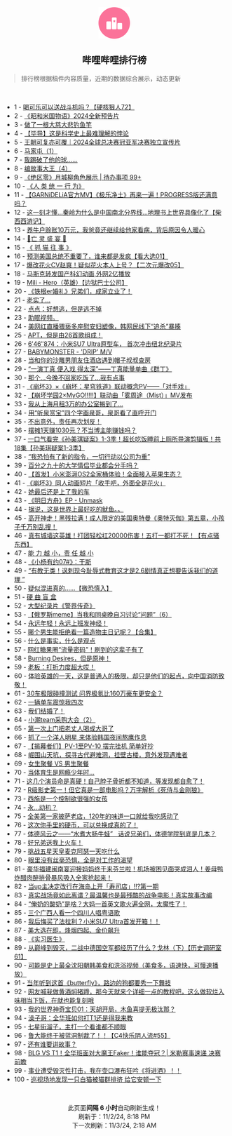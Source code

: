 <div align="center">
    <img src="./assets/icon_rank.png" alt="logo" />
    <h2>哔哩哔哩排行榜</h>
</div>

> 排行榜根据稿件内容质量，近期的数据综合展示，动态更新

<br />

<ul><li><span>1 - <a href=https://www.bilibili.com/BV1mzStY9E3q>喝可乐可以送战斗机吗？【硬核狠人72】</a></span></li><li><span>2 - <a href=https://www.bilibili.com/BV1enSqYZEZ9>《昭和米国物语》2024全新预告片</a></span></li><li><span>3 - <a href=https://www.bilibili.com/BV1zpS3YhE4a>做了一根大慈大悲钓鱼竿</a></span></li><li><span>4 - <a href=https://www.bilibili.com/BV1SDSiYEEL8>【毕导】这是科学史上最难理解的悖论</a></span></li><li><span>5 - <a href=https://www.bilibili.com/BV1cxSiYiESz>王朝可复亦可覆｜2024全球总决赛冠亚军决赛独立宣传片</a></span></li><li><span>6 - <a href=https://www.bilibili.com/BV1VAS4Y8EZL>马家屯（1）</a></span></li><li><span>7 - <a href=https://www.bilibili.com/BV1QMS7YNEUW>我踢破了他的球……</a></span></li><li><span>8 - <a href=https://www.bilibili.com/BV1EMSdYSEuN>编故事大王（4）</a></span></li><li><span>9 - <a href=https://www.bilibili.com/BV1zTSWYFEJF>《绝区零》月城柳角色展示&nbsp;|&nbsp;待办事项&nbsp;99+</a></span></li><li><span>10 - <a href=https://www.bilibili.com/BV1HYSJYdEtG>《人&nbsp;类&nbsp;统&nbsp;一&nbsp;行&nbsp;为》</a></span></li><li><span>11 - <a href=https://www.bilibili.com/BV1knSVY6EBQ>【GARNiDELiA官方MV】《极乐净土》再来一遍！PROGRESS版还满意吗？</a></span></li><li><span>12 - <a href=https://www.bilibili.com/BV1BgSqYvEDU>这一刻才懂...秦岭为什么是中国南北分界线...地理书上世界具像化了【柴西西游记】</a></span></li><li><span>13 - <a href=https://www.bilibili.com/BV1TvSqYEETK>养牛户赊账10万元，我爸竟还继续给他家看病，背后原因令人暖心</a></span></li><li><span>14 - <a href=https://www.bilibili.com/BV1WbS7YDEc1>👻亡&nbsp;灵&nbsp;盛&nbsp;宴&nbsp;👻</a></span></li><li><span>15 - <a href=https://www.bilibili.com/BV15tSXYuEvG>《&nbsp;抓&nbsp;猫&nbsp;往&nbsp;事&nbsp;》</a></span></li><li><span>16 - <a href=https://www.bilibili.com/BV1LUSJY1Ecw>预测美国总统不重要了，谁来都是发疯【看大选01】</a></span></li><li><span>17 - <a href=https://www.bilibili.com/BV1yLSeYeERN>爆改花火CV赵爽！疑似花火本人上号？【二次元爆改05】</a></span></li><li><span>18 - <a href=https://www.bilibili.com/BV17eSiYcEro>马斯克转发国产科幻动画,外网2亿播放</a></span></li><li><span>19 - <a href=https://www.bilibili.com/BV1osSEYGEMd>Mili&nbsp;-&nbsp;Hero（英雄）【边狱巴士公司】</a></span></li><li><span>20 - <a href=https://www.bilibili.com/BV1NU1jY5ErV>《铁根er婚礼》兄弟们，成家立业了！</a></span></li><li><span>21 - <a href=https://www.bilibili.com/BV1eeSeYHESM>老实了…</a></span></li><li><span>22 - <a href=https://www.bilibili.com/BV1FK1hYgE8g>点点：好想逃，但是逃不掉</a></span></li><li><span>23 - <a href=https://www.bilibili.com/BV1JJSnYsEE2>助眠视频。</a></span></li><li><span>24 - <a href=https://www.bilibili.com/BV1KDS3YGEjt>美网红直播猥亵多座慰安妇塑像，韩网民线下“追杀”暴揍</a></span></li><li><span>25 - <a href=https://www.bilibili.com/BV14ZS4YXEjc>APT，但是由26首歌组成！</a></span></li><li><span>26 - <a href=https://www.bilibili.com/BV1pYS9Y9Ejv>6′46″874：小米SU7&nbsp;Ultra原型车，&nbsp;首次冲击纽北纪录片</a></span></li><li><span>27 - <a href=https://www.bilibili.com/BV1nzS9YSEMV>BABYMONSTER&nbsp;-&nbsp;&#39;DRIP&#39;&nbsp;M/V</a></span></li><li><span>28 - <a href=https://www.bilibili.com/BV1F5S8YSEXS>当和你的沙雕男朋友住酒店遇到帽子叔叔查房</a></span></li><li><span>29 - <a href=https://www.bilibili.com/BV1Y7SWYpERP>“一演丁真&nbsp;便入戏&nbsp;得太深”——丁真能量单曲《群丁》</a></span></li><li><span>30 - <a href=https://www.bilibili.com/BV1F3SjY5E49>那个…今晚不回家吃饭了…我有点事</a></span></li><li><span>31 - <a href=https://www.bilibili.com/BV14pynY9EUj>《崩坏3》×《崩坏：星穹铁道》联动概念PV——「对手戏」</a></span></li><li><span>32 - <a href=https://www.bilibili.com/BV1gES9YNEFP>【崩坏学园2×MyGO!!!!!】联动曲「雾周途（Mist）」MV发布</a></span></li><li><span>33 - <a href=https://www.bilibili.com/BV1oVSvYREhX>我从上海月租3万的办公室搬到了…</a></span></li><li><span>34 - <a href=https://www.bilibili.com/BV1dTShY3EJE>用“听泉赏宝”四个字画泉哥，泉哥看了直呼开门</a></span></li><li><span>35 - <a href=https://www.bilibili.com/BV1vESqYFEGB>不出意外，责任再次划反！</a></span></li><li><span>36 - <a href=https://www.bilibili.com/BV1j8S3YdEaT>摆摊1天赚1030元？不当博主能赚钱吗？</a></span></li><li><span>37 - <a href=https://www.bilibili.com/BV1WmStYEEvN>一口气看完《孙美琪疑案》1-3季！超长吃饭睡前上厕所导演剪辑版！共18集【孙美琪疑案1-3季】</a></span></li><li><span>38 - <a href=https://www.bilibili.com/BV1i8S3YdEfU>“我恐怕有了新的指令，一切行动以公司为重”</a></span></li><li><span>39 - <a href=https://www.bilibili.com/BV1rHS3YwEXZ>百分之九十的大学情侣毕业都会分手吗？</a></span></li><li><span>40 - <a href=https://www.bilibili.com/BV1SqSEYPEJE>【首发】小米澎湃OS2全家桶体验！全面接入苹果生态？</a></span></li><li><span>41 - <a href=https://www.bilibili.com/BV1b4SWYjEJS>《崩坏3》同人动画短片「收手吧，外面全是花火」</a></span></li><li><span>42 - <a href=https://www.bilibili.com/BV1LnSjYMEyA>她最后还是上了我的车</a></span></li><li><span>43 - <a href=https://www.bilibili.com/BV1vUS9YCET7>《明日方舟》EP&nbsp;-&nbsp;Unmask</a></span></li><li><span>44 - <a href=https://www.bilibili.com/BV1dqS4YKEox>据说，这是世界上最好吃的鱿鱼。。</a></span></li><li><span>45 - <a href=https://www.bilibili.com/BV1q3SdYmE7r>高开神走！黑残拉满！成人限定的美国奥特曼《奥特灭伽》第五章，小孩子千万别乱搜！</a></span></li><li><span>46 - <a href=https://www.bilibili.com/BV1N1SEYfE91>真有城墙这英雄！打团轻松扛20000伤害！五打一都打不死！【有点骚东西】</a></span></li><li><span>47 - <a href=https://www.bilibili.com/BV1dKSJY5EBc>能&nbsp;力&nbsp;越&nbsp;小，责&nbsp;任&nbsp;越&nbsp;小</a></span></li><li><span>48 - <a href=https://www.bilibili.com/BV1sYSdYaEuX>《小杨有约07#》：干斯</a></span></li><li><span>49 - <a href=https://www.bilibili.com/BV1jyS9YjE2B>“有教无类！讽刺现今耻辱式教育这才是2.6剧情真正想要告诉我们的道理&nbsp;”</a></span></li><li><span>50 - <a href=https://www.bilibili.com/BV139SJYGE6h>疑似混进真的……【微恐慎入】</a></span></li><li><span>51 - <a href=https://www.bilibili.com/BV1971JYwEcV>硬&nbsp;曲&nbsp;盲&nbsp;盒</a></span></li><li><span>52 - <a href=https://www.bilibili.com/BV1gUSiYDEhU>大型纪录片《警界传奇》</a></span></li><li><span>53 - <a href=https://www.bilibili.com/BV1gwSpYyEWo>【俄罗斯meme】当我和同桌晚自习讨论“问题”（6）</a></span></li><li><span>54 - <a href=https://www.bilibili.com/BV1spS4Y2Ev6>永远年轻！永远上班发神经！</a></span></li><li><span>55 - <a href=https://www.bilibili.com/BV1UvStY4EAx>哪个男生能拒绝看一篇造物主日记呢？【合集】</a></span></li><li><span>56 - <a href=https://www.bilibili.com/BV1b2SeYVE4x>什么是事实，什么是观点</a></span></li><li><span>57 - <a href=https://www.bilibili.com/BV1rQ1xYAEzZ>网红糖果圈“流量密码”！刷到的这辈子有了</a></span></li><li><span>58 - <a href=https://www.bilibili.com/BV1ae1jY9EvV>Burning&nbsp;Desires，但是原神！</a></span></li><li><span>59 - <a href=https://www.bilibili.com/BV1YX1LYQEvP>老板：打折力度超大哎！</a></span></li><li><span>60 - <a href=https://www.bilibili.com/BV1UTSiYmEUh>体验英雄的一天，这是普通人的极限，却只是他们的起点，向中国消防致敬！</a></span></li><li><span>61 - <a href=https://www.bilibili.com/BV1UxSdYTERr>30车极限碰撞测试&nbsp;问界极氪比160万豪车更安全？</a></span></li><li><span>62 - <a href=https://www.bilibili.com/BV11LSiYGEGG>一辆单车震惊我四次</a></span></li><li><span>63 - <a href=https://www.bilibili.com/BV1sHS7YxE2Q>我们结婚了！</a></span></li><li><span>64 - <a href=https://www.bilibili.com/BV13FS3Y7EX6>小潮team采购大会（2）</a></span></li><li><span>65 - <a href=https://www.bilibili.com/BV17gSvYoENj>第一次上门把老丈人喝成大哥了</a></span></li><li><span>66 - <a href=https://www.bilibili.com/BV1hzS3YSEQb>抓了一个洋人明星&nbsp;来体验韩国夜间熬鹰作息</a></span></li><li><span>67 - <a href=https://www.bilibili.com/BV1cwSdY9EYf>【揭幕者们】PV-1至PV-10&nbsp;摆完挂机&nbsp;简单好抄</a></span></li><li><span>68 - <a href=https://www.bilibili.com/BV1yASqYgEPW>崛围山天坑，探寻古代避难洞，挂壁古楼，意外发现遇难者</a></span></li><li><span>69 - <a href=https://www.bilibili.com/BV1BTSdYJE9t>女生聚餐&nbsp;VS&nbsp;男生聚餐</a></span></li><li><span>70 - <a href=https://www.bilibili.com/BV15iSVY8EfE>当体育生是网瘾少年时...</a></span></li><li><span>71 - <a href=https://www.bilibili.com/BV15W15YXE58>这几个演员命是真硬！自己脖子骨折都不知道，等发现都自愈了！</a></span></li><li><span>72 - <a href=https://www.bilibili.com/BV1aXS7YNELo>R级影史第一！但它真是一部电影吗？万字解析《死侍与金刚狼》</a></span></li><li><span>73 - <a href=https://www.bilibili.com/BV1nuSqYTELQ>西施是一个控制欲很强的女孩</a></span></li><li><span>74 - <a href=https://www.bilibili.com/BV1yYSHYeEYU>永…动机？</a></span></li><li><span>75 - <a href=https://www.bilibili.com/BV1XMS7YNE3F>全美第一家披萨老店，120年的味道一口就给我吃感动了</a></span></li><li><span>76 - <a href=https://www.bilibili.com/BV14bSdYNErh>这次你手里的硬币，可以兑换成真的了！</a></span></li><li><span>77 - <a href=https://www.bilibili.com/BV1dJ1WYjE3K>体德风云之——“水煮大肠牛蛙”&nbsp;&nbsp;&nbsp;话说兄弟们，体德学院到底是几本？</a></span></li><li><span>78 - <a href=https://www.bilibili.com/BV1NuSRYFE2c>好兄弟送我上火车！</a></span></li><li><span>79 - <a href=https://www.bilibili.com/BV1PUSEYoEYY>挑战五星天皇麦克阿瑟一天吃什么</a></span></li><li><span>80 - <a href=https://www.bilibili.com/BV1PNSjYEEFZ>眼里没有丝毫恐惧，全是对工作的渴望</a></span></li><li><span>81 - <a href=https://www.bilibili.com/BV1tPSnYvEsn>豪华福建闽南宴迎接妈妈终于来芬兰啦！机场被困见面哭成泪人！姜母鸭炸醋肉醉排骨暴风吸入全家抢起来！</a></span></li><li><span>82 - <a href=https://www.bilibili.com/BV1fvDcYvELP>当up主决定改行在海岛上开「寿司店」!!?第一期</a></span></li><li><span>83 - <a href=https://www.bilibili.com/BV1fr1LYFE23>真实战场竟如此离谱？最温馨也是最残酷的战争电影！真实故事改编</a></span></li><li><span>84 - <a href=https://www.bilibili.com/BV1KVSiYyE5n>“俺奶的酸奶”是啥？大妈一首英文歌火遍全网，太魔性了！</a></span></li><li><span>85 - <a href=https://www.bilibili.com/BV1J91cYREr2>三个广西人看一个四川人唱粤语歌</a></span></li><li><span>86 - <a href=https://www.bilibili.com/BV1ggS4YREHf>我后悔买了法拉利？小米SU7&nbsp;Ultra首发开箱！！</a></span></li><li><span>87 - <a href=https://www.bilibili.com/BV1nvSJYsEBH>美大选在即，烽烟四起、金价飙升</a></span></li><li><span>88 - <a href=https://www.bilibili.com/BV1F7SnYdEA2>《实习医生》</a></span></li><li><span>89 - <a href=https://www.bilibili.com/BV1L1SJYmEg9>从巅峰到毁灭，二战中德国空军都经历了什么？戈林（下）【历史调研室61】</a></span></li><li><span>90 - <a href=https://www.bilibili.com/BV1UQSiYmErH>可能是史上最全沈阳朝韩美食和洗浴视频（美食多，语速快，可慢速播放）</a></span></li><li><span>91 - <a href=https://www.bilibili.com/BV1a1SiYXEfY>当年听到这首《butterfly》，路边的狗都要秀一下舞技</a></span></li><li><span>92 - <a href=https://www.bilibili.com/BV1CJSiYzEht>网友喊我做黄酒焖猪蹄，那今天就来个详细一点的教程吧，这么做软烂入味相当下饭，在就也能复刻哦</a></span></li><li><span>93 - <a href=https://www.bilibili.com/BV1uSSLYbEZe>我的世界神奇宝贝01：天胡开局，木鱼喜提无极汰那？</a></span></li><li><span>94 - <a href=https://www.bilibili.com/BV1z1SGYeEhS>澡子哥：全华班如何打T1还是得我来教</a></span></li><li><span>95 - <a href=https://www.bilibili.com/BV1PwSjYnEjZ>七星街溜子，主打一个看谁都不顺眼</a></span></li><li><span>96 - <a href=https://www.bilibili.com/BV1rBSgYhEfP>鲁大能终于被蓝洞制裁了！！【C4快乐阴人流#55】</a></span></li><li><span>97 - <a href=https://www.bilibili.com/BV1yUSEYdEc9>还有谁要讲故事？</a></span></li><li><span>98 - <a href=https://www.bilibili.com/BV18vSEYiELF>BLG&nbsp;VS&nbsp;T1！全华班面对大魔王Faker！谁能夺冠？|&nbsp;米勒赛事速递&nbsp;决赛前瞻</a></span></li><li><span>99 - <a href=https://www.bilibili.com/BV1jCS7Y3EwL>事业遭受毁灭性打击，我在壶口瀑布狂吟《将进酒》！！</a></span></li><li><span>100 - <a href=https://www.bilibili.com/BV12ySEYbENt>巡视场地发现一只白猫被猫群排挤&nbsp;给它安顿一下</a></span></li></ul>

<br />

<p align=center>此页面<strong>间隔 6 小时</strong>自动刷新生成！<br>刷新于：11/2/24, 8:18 PM<br>下一次刷新：11/3/24, 2:18 AM</p>